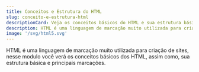 ```yaml
---
title: Conceitos e Estrutura do HTML
slug: conceito-e-estrutura-html
descriptionCard: Veja os conceitos básicos do HTML e sua estrutura básica e como criar uma. 
description: HTML é uma linguagem de marcação muito utilizada para criação de sites, nesse modulo você verá os conceitos básicos dos HTML, assim como, sua estrutura básica e principais marcações.
image: '/svg/html5.svg'
---
```


HTML é uma linguagem de marcação muito utilizada para criação de sites, nesse modulo você verá os conceitos básicos dos HTML, assim como, sua estrutura básica e principais marcações.